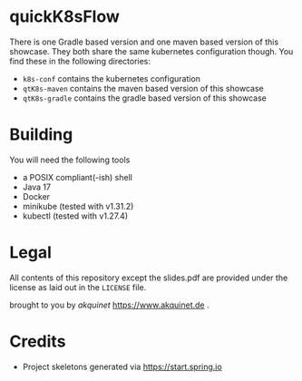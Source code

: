 # quickK8sFlow

There is one Gradle based version and one maven based version of this showcase. They both share the same kubernetes configuration though. You find these in the following directories:

* `k8s-conf` contains the kubernetes configuration
* `qtK8s-maven` contains the maven based version of this showcase
* `qtK8s-gradle` contains the gradle based version of this showcase

# Building

You will need the following tools

* a POSIX compliant(-ish) shell
* Java 17
* Docker
* minikube (tested with v1.31.2)
* kubectl (tested with v1.27.4)

# Legal

All contents of this repository except the slides.pdf are provided under the license as laid out in the `LICENSE` file.

brought to you by _akquinet_ https://www.akquinet.de .

# Credits

* Project skeletons generated via https://start.spring.io